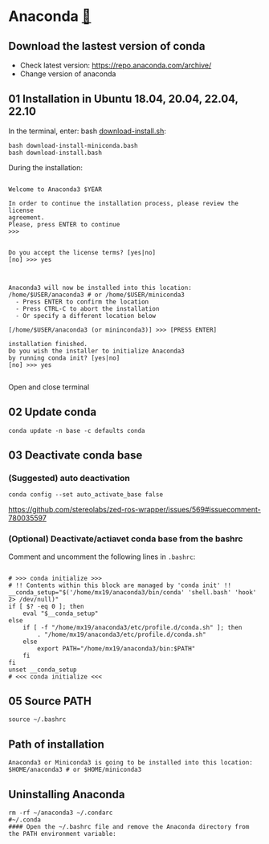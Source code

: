# Anaconda [:link:](https://www.anaconda.com/)

## Download the lastest version of conda 
* Check latest version: https://repo.anaconda.com/archive/
* Change version of anaconda

## 01 Installation in Ubuntu 18.04, 20.04, 22.04, 22.10 
In the terminal, enter: bash [download-install.sh](download-install.sh):
```
bash download-install-miniconda.bash
bash download-install.bash
```

During the installation:
```

Welcome to Anaconda3 $YEAR

In order to continue the installation process, please review the license
agreement.
Please, press ENTER to continue
>>> 


Do you accept the license terms? [yes|no]
[no] >>> yes



Anaconda3 will now be installed into this location:
/home/$USER/anaconda3 # or /home/$USER/miniconda3
  - Press ENTER to confirm the location
  - Press CTRL-C to abort the installation
  - Or specify a different location below

[/home/$USER/anaconda3 (or mininconda3)] >>> [PRESS ENTER]

installation finished.
Do you wish the installer to initialize Anaconda3
by running conda init? [yes|no]
[no] >>> yes


```

Open and close terminal


## 02 Update conda 
```
conda update -n base -c defaults conda
```

## 03 Deactivate conda base

### (Suggested) auto deactivation
```
conda config --set auto_activate_base false
```
https://github.com/stereolabs/zed-ros-wrapper/issues/569#issuecomment-780035597


### (Optional) Deactivate/actiavet conda base from the bashrc

Comment and uncomment the following lines in `.bashrc`:

```

# >>> conda initialize >>>
# !! Contents within this block are managed by 'conda init' !!
__conda_setup="$('/home/mx19/anaconda3/bin/conda' 'shell.bash' 'hook' 2> /dev/null)"
if [ $? -eq 0 ]; then
    eval "$__conda_setup"
else
    if [ -f "/home/mx19/anaconda3/etc/profile.d/conda.sh" ]; then
        . "/home/mx19/anaconda3/etc/profile.d/conda.sh"
    else
        export PATH="/home/mx19/anaconda3/bin:$PATH"
    fi
fi
unset __conda_setup
# <<< conda initialize <<<

```

## 05 Source PATH 
```
source ~/.bashrc
```


## Path of installation
```
Anaconda3 or Miniconda3 is going to be installed into this location:
$HOME/anaconda3 # or $HOME/miniconda3
```


## Uninstalling Anaconda  
```
rm -rf ~/anaconda3 ~/.condarc 
#~/.conda 
#### Open the ~/.bashrc file and remove the Anaconda directory from the PATH environment variable:
```


